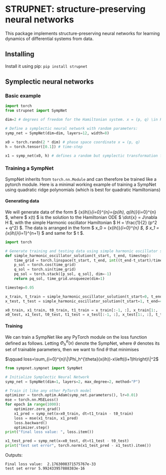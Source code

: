 # STRUPNET: structure-preserving neural networks

This package implements structure-preserving neural networks for learning dynamics of differential systems from data. 

## Installing 
Install it using pip: ```pip install strupnet```

## Symplectic neural networks

### Basic example
```python 
import torch
from strupnet import SympNet

dim=2 # degrees of freedom for the Hamiltonian system. x = (p, q) \in R^{2*dim}

# Define a symplectic neural network with random parameters:
symp_net = SympNet(dim=dim, layers=12, width=8)

x0 = torch.randn(2 * dim) # phase space coordinate x = (p, q) 
h = torch.tensor([0.1]) # time-step 

x1 = symp_net(x0, h) # defines a random but symplectic transformation from x to X
```

### Training a SympNet
SympNet inherits from ```torch.nn.Module``` and can therefore be trained like a pytorch module.  Here is a minimal working example of training a SympNet using quadratic ridge polynomials (which is best for quadratic Hamiltonians)

#### Generating data
We will generate data of the form $ \{x(ih)\}_{i=0}^{n}=\{p(ih), q(ih)\}_{i=0}^{n} $, where $ x(t) $ is the solution to the Hamiltonian ODE $ \dot{x} = J\nabla H $, with the simple Harmonic oscillator Hamiltonian $ H = \frac{1}{2} (p^2 + q^2) $. The data is arranged in the form $ x_0 = \{x(ih)\}_{i=0}^{n} $, $ x_1 = \{x(ih)\}_{i=1}^{n+1} $ and same for $ t $. 
```python 
import torch 

# Generate training and testing data using simple harmonic oscillator solution
def simple_harmonic_oscillator_solution(t_start, t_end, timestep):
    time_grid = torch.linspace(t_start, t_end, int((t_end-t_start)/timestep)+1)
    p_sol = torch.cos(time_grid)
    q_sol = torch.sin(time_grid)
    pq_sol = torch.stack([p_sol, q_sol], dim=-1)
    return pq_sol, time_grid.unsqueeze(dim=1)

timestep=0.05

x_train, t_train = simple_harmonic_oscillator_solution(t_start=0, t_end=1, timestep=timestep)
x_test, t_test = simple_harmonic_oscillator_solution(t_start=1, t_end=4, timestep=timestep)

x0_train, x1_train, t0_train, t1_train = x_train[:-1, :], x_train[1:, :], t_train[:-1, :], t_train[1:, :]
x0_test, x1_test, t0_test, t1_test = x_test[:-1, :], x_test[1:, :], t_test[:-1, :], t_test[1:, :]
```
#### Training
We can train a SympNet like any PyTorch module on the loss function defined as follows. Letting $\Phi_h^{\theta}(x)$ denote the SympNet, where $\theta$ denotes its set of trainable parameters, then we want to find $\theta$ that minimises 

$\qquad loss=\sum_{i=0}^{n}\|\Phi_h^{\theta}(x(ih))-x\left((i+1)h\right)\|^2$

```python
from sympnet.sympnet import SympNet

# Initialize Symplectic Neural Network
symp_net = SympNet(dim=1, layers=2, max_degree=2, method="P")

# Train it like any other PyTorch model
optimizer = torch.optim.Adam(symp_net.parameters(), lr=0.01)
mse = torch.nn.MSELoss()
for epoch in range(1000):
    optimizer.zero_grad()    
    x1_pred = symp_net(x=x0_train, dt=t1_train - t0_train)
    loss = mse(x1_train, x1_pred)
    loss.backward()
    optimizer.step()
print("final loss value: ", loss.item())

x1_test_pred = symp_net(x=x0_test, dt=t1_test - t0_test)
print("test set error", torch.norm(x1_test_pred - x1_test).item())
```
Outputs:
```
Final loss value:  2.1763008371575767e-33
test set error 5.992433957888383e-16
```


<!-- # Contributing:

To add your own ```SympNet``` method/layer, do the following: 
- Create a new branch.
- Add a file to the ```sympnet/layers``` folder. Call it, for example, ```sympnet/layers/NEW_LAYER.py``` where NEW_LAYER is an abbreviation to the methods name (ideally no longer than a couple of letters). 
- In ```sympnet/layers/NEW_LAYER.py``` define a ```Layer``` class that inherits from ```torch.nn.Module```. 
- Define the forward method to accept an input of the form ```p, q, h``` and return the tuple ```p, q``` where ```p``` and ```q``` are of type ```torch.Tensor``` and shape ```(dim, )``` or ```(nbatch, dim)``` and ```h``` of shape ```(1, )``` or ```(nbatch, 1)```. 
- Add ```"NEW_LAYER"``` to the ```ALLOWED_METHODS``` list in ```sympnet.py```.
- Check that it passes the unit tests by running ```python -m pytest``` (Note that the tests will automatically test your new layer if it is added to ```ALLOWED_METHODS```). This tests for things like valid implementation and whether it is symplectic or not. 
- Create a pull request to the main branch. 

Otherwise, any contribution is appreciated! -->